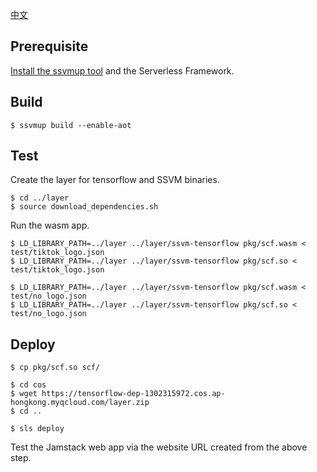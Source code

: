 [中文](README.md) 

## Prerequisite 

[Install the ssvmup tool](https://www.secondstate.io/articles/ssvmup/)
and the Serverless Framework.

## Build

```
$ ssvmup build --enable-aot
```

## Test

Create the layer for tensorflow and SSVM binaries.

```
$ cd ../layer
$ source download_dependencies.sh
```

Run the wasm app.

```
$ LD_LIBRARY_PATH=../layer ../layer/ssvm-tensorflow pkg/scf.wasm < test/tiktok_logo.json
$ LD_LIBRARY_PATH=../layer ../layer/ssvm-tensorflow pkg/scf.so < test/tiktok_logo.json

$ LD_LIBRARY_PATH=../layer ../layer/ssvm-tensorflow pkg/scf.wasm < test/no_logo.json
$ LD_LIBRARY_PATH=../layer ../layer/ssvm-tensorflow pkg/scf.so < test/no_logo.json
```

## Deploy 

```
$ cp pkg/scf.so scf/

$ cd cos
$ wget https://tensorflow-dep-1302315972.cos.ap-hongkong.myqcloud.com/layer.zip
$ cd ..

$ sls deploy
```

Test the Jamstack web app via the website URL created from the above step.

